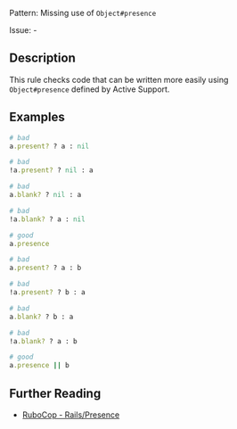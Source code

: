 Pattern: Missing use of `Object#presence`

Issue: -

## Description

This rule checks code that can be written more easily using `Object#presence` defined by Active Support.

## Examples

```ruby
# bad
a.present? ? a : nil

# bad
!a.present? ? nil : a

# bad
a.blank? ? nil : a

# bad
!a.blank? ? a : nil

# good
a.presence
```
```ruby
# bad
a.present? ? a : b

# bad
!a.present? ? b : a

# bad
a.blank? ? b : a

# bad
!a.blank? ? a : b

# good
a.presence || b
```

## Further Reading

* [RuboCop - Rails/Presence](https://rubocop.readthedocs.io/en/latest/cops_rails/#railspresence)
